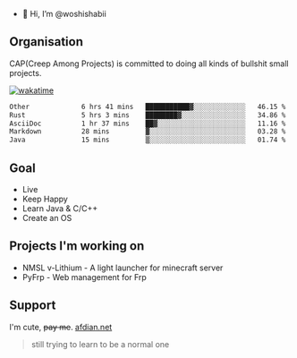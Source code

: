 - 👋 Hi, I’m @woshishabii

## Organisation

CAP(Creep Among Projects) is committed to doing all kinds of bullshit small projects.

[![wakatime](https://wakatime.com/badge/user/34d02784-acc1-4a16-82d7-33fdb53c4ed6.svg)](https://wakatime.com/@34d02784-acc1-4a16-82d7-33fdb53c4ed6)


<!--START_SECTION:waka-->

```txt
Other             6 hrs 41 mins   ███████████▓░░░░░░░░░░░░░   46.15 %
Rust              5 hrs 3 mins    ████████▓░░░░░░░░░░░░░░░░   34.86 %
AsciiDoc          1 hr 37 mins    ██▓░░░░░░░░░░░░░░░░░░░░░░   11.16 %
Markdown          28 mins         ▓░░░░░░░░░░░░░░░░░░░░░░░░   03.28 %
Java              15 mins         ▒░░░░░░░░░░░░░░░░░░░░░░░░   01.74 %
```

<!--END_SECTION:waka-->

## Goal
- Live
- Keep Happy
- Learn Java & C/C++
- Create an OS

## Projects I'm working on

- NMSL v-Lithium - A light launcher for minecraft server
- PyFrp - Web management for Frp


## Support
I'm cute, ~~pay me~~.
[afdian.net](https://afdian.net/a/woshishabi)

> still trying to learn to be a normal one

<!---
woshishabii/woshishabii is a ✨ special ✨ repository because its `README.md` (this file) appears on your GitHub profile.
You can click the Preview link to take a look at your changes.
--->

